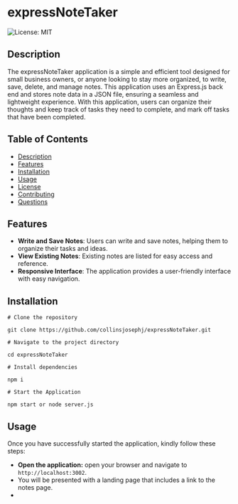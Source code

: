 # expressNoteTaker

  ![License: MIT](https://img.shields.io/badge/License-MIT-yellow.svg)

## Description

The expressNoteTaker application is a simple and efficient tool designed for small business owners, or anyone looking to stay more organized, to write, save, delete, and manage notes. This application uses an Express.js back end and stores note data in a JSON file, ensuring a seamless and lightweight experience. With this application, users can organize their thoughts and keep track of tasks they need to complete, and mark off tasks that have been completed. 

## Table of Contents

- [Description](#description)
- [Features](#features)
- [Installation](#installation)
- [Usage](#usage)
- [License](#license)
- [Contributing](#contributing)
- [Questions](#questions)

## Features

- **Write and Save Notes**: Users can write and save notes, helping them to organize their tasks and ideas.
- **View Existing Notes**: Existing notes are listed for easy access and reference.
- **Responsive Interface**: The application provides a user-friendly interface with easy navigation.

## Installation
```
# Clone the repository

git clone https://github.com/collinsjosephj/expressNoteTaker.git

# Navigate to the project directory

cd expressNoteTaker

# Install dependencies

npm i

# Start the Application

npm start or node server.js
```

## Usage

Once you have successfully started the application, kindly follow these steps:

- **Open the application:** open your browser and navigate to `http://localhost:3002`.
- You will be presented with a landing page that includes a link to the notes page.
- 
